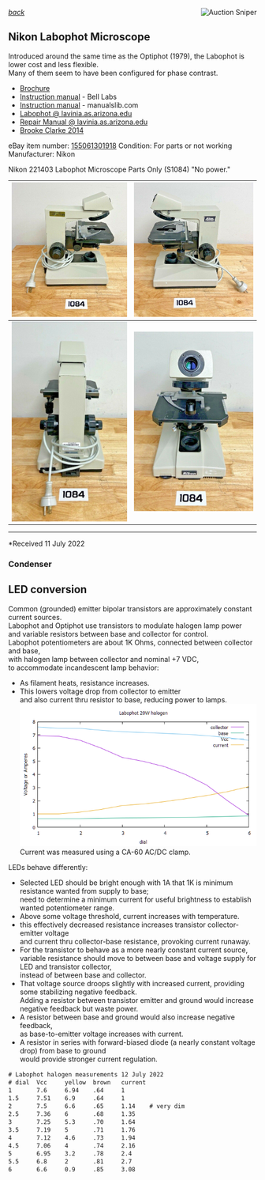 *[back](../)*
<a href="https://www.gixen.com/index.php" name="9e092736783d0da1dfd8413d57d10faf" target="_blank" >
<img align=right src="https://www.gixen.com/images/gixenlink.gif" border="0" alt="Auction Sniper" title="Auction Sniper">
</a>  
## Nikon Labophot Microscope
Introduced around the same time as the Optiphot (1979), the Labophot is lower cost and less flexible.  
Many of them seem to have been configured for phase contrast.  

- [Brochure](http://earth2geologists.net/Microscopes/documents/Nikon_Optiphot_Labophot_Pol_brochure.pdf)  
- [Instruction manual](https://neurophysics.ucsd.edu/Manuals/Nikon/Nikon%20Biological%20Microscope%20Labophot%20Y-R%20Stand%20Instructions.pdf) - Bell Labs  
- [Instruction manual](https://www.manualslib.com/manual/937966/Nikon-Labophot.html) - manualslib.com
- [Labophot @ lavinia.as.arizona.edu](https://lavinia.as.arizona.edu/~mtuell/)  
- [Repair Manual @ lavinia.as.arizona.edu](https://lavinia.as.arizona.edu/~mtuell/pdf/L0180%20OPTIPHOT%20LABOPHOT%20BODY.pdf)  
- [ Brooke Clarke 2014 ](https://www.prc68.com/I/Labophot.html)  

eBay item number: [155061301918](https://www.ebay.com/itm/155061301918)
Condition: For parts or not working  
Manufacturer: Nikon  

Nikon 221403 Labophot Microscope Parts Only (S1084)
"No power."


| ![](s-1600.jpg) | ![](s-1603.jpg) |
| --------------- | --------------- |
| ![](s-1602.jpg) | ![](s-1601.jpg) |

---

  *Received 11 July 2022

### Condenser

## LED conversion
Common (grounded) emitter bipolar transistors are approximately constant current sources.  
Labophot and Optiphot use transistors to modulate halogen lamp power  
and variable resistors between base and collector for control.  
Labophot potentiometers are about 1K Ohms, connected between collector and base,  
with halogen lamp between collector and nominal +7 VDC,  
to accommodate incandescent lamp behavior:
* As filament heats, resistance increases.  
* This lowers voltage drop from collector to emitter  
  and also current thru resistor to base, reducing power to lamps.  
![Labophot halogen illumination circuit characterization](plot.png)  
Current was measured using a CA-60 AC/DC clamp.  

LEDs behave differently:  
* Selected LED should be bright enough with 1A that 1K is minimum resistance wanted from supply to base;  
  need to determine a minimum current for useful brightness to establish wanted potentiometer range.
* Above some voltage threshold, current increases with temperature.  
* this effectively decreased resistance increases transistor collector-emitter voltage  
  and current thru collector-base resistance, provoking current runaway.  
* For the transistor to behave as a more nearly constant current source,  
  variable resistance should move to between base and voltage supply for LED and transistor collector,  
  instead of between base and collector.  
* That voltage source droops slightly with increased current, providing some stabilizing negative feedback.  
  Adding a resistor between transistor emitter and ground would increase negative feedback but waste power.  
* A resistor between base and ground would also increase negative feedback,  
  as base-to-emitter voltage increases with current.  
* A resistor in series with forward-biased diode (a nearly constant voltage drop) from base to ground  
  would provide stronger current regulation.  

```
# Labophot halogen measurements 12 July 2022
# dial  Vcc     yellow  brown   current
1       7.6     6.94    .64     1
1.5     7.51    6.9     .64     1
2       7.5     6.6     .65     1.14    # very dim
2.5     7.36    6       .68     1.35
3       7.25    5.3     .70     1.64
3.5     7.19    5       .71     1.76
4       7.12    4.6     .73     1.94
4.5     7.06    4       .74     2.16
5       6.95    3.2     .78     2.4
5.5     6.8     2       .81     2.7
6       6.6     0.9     .85     3.08 
```
